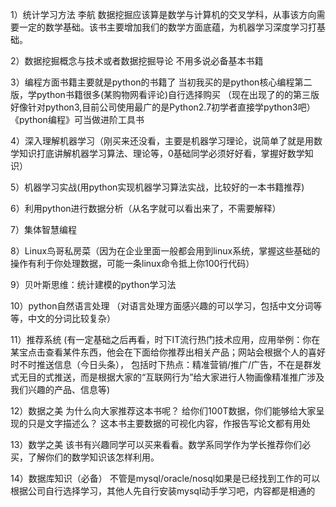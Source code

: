 1）统计学习方法 李航
数据挖掘应该算是数学与计算机的交叉学科，从事该方向需要一定的数学基础。该书主要增加我们的数学方面底蕴，为机器学习深度学习打基础。

2）数据挖掘概念与技术或者数据挖掘导论
不用多说必备基本书籍

3）编程方面书籍主要就是python的书籍了
当初我买的是python核心编程第二版，学python书籍很多(某购物网看评论)自行选择购买
（现在出现了的的第三版好像针对python3,目前公司使用最广的是Python2.7初学者直接学python3吧）
《python编程》可当做进阶工具书

4）深入理解机器学习（刚买来还没看，主要是机器学习理论，说简单了就是用数学知识打底讲解机器学习算法、理论等，0基础同学必须好好看，掌握好数学知识）

5）机器学习实战(用python实现机器学习算法实战，比较好的一本书籍推荐)

6）利用python进行数据分析（从名字就可以看出来了，不需要解释）

7）集体智慧编程

8）Linux鸟哥私房菜（因为在企业里面一般都会用到linux系统，掌握这些基础的操作有利于你处理数据，可能一条linux命令抵上你100行代码）

9）贝叶斯思维：统计建模的python学习法

10）python自然语言处理 （对语言处理方面感兴趣的可以学习，包括中文分词等等，中文的分词比较复杂）

11）推荐系统
(有一定基础之后再看，时下IT流行热门技术应用，应用举例：你在某宝点击查看某件东西，他会在下面给你推荐出相关产品；网站会根据个人的喜好时不时推送信息（今日头条），
包括时下热点：精准营销/推广/广告，不在是群发式无目的式推送，而是根据大家的“互联网行为”给大家进行人物画像精准推广涉及我们兴趣的产品、信息等)

12）数据之美
为什么向大家推荐这本书呢？
给你们100T数据，你们能够给大家呈现的只是文字描述么？
这本书主要数据的可视化内容，作报告写论文都有用处

13）数学之美
该书有兴趣同学可以买来看看。数学系同学作为学长推荐你们必买，了解你们的数学知识该怎样利用。

14）数据库知识（必备）
不管是mysql/oracle/nosql如果是已经找到工作的可以根据公司自行选择学习，其他人先自行安装mysql动手学习吧，内容都是相通的
